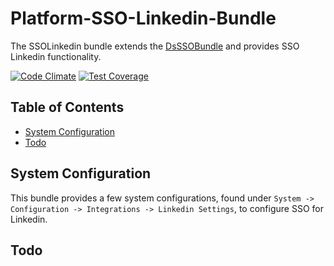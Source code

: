 # Platform-SSO-Linkedin-Bundle

The SSOLinkedin bundle extends the [DsSSOBundle](https://github.com/DigitalState/Platform-SSO-Bundle) and provides SSO Linkedin functionality.

[![Code Climate](https://codeclimate.com/github/DigitalState/Platform-SSO-Linkedin-Bundle/badges/gpa.svg)](https://codeclimate.com/github/DigitalState/Platform-SSO-Linkedin-Bundle)
[![Test Coverage](https://codeclimate.com/github/DigitalState/Platform-SSO-Linkedin-Bundle/badges/coverage.svg)](https://codeclimate.com/github/DigitalState/Platform-SSO-Linkedin-Bundle/coverage)

## Table of Contents

- [System Configuration](#aystem-configuration)
- [Todo](#todo)

## System Configuration

This bundle provides a few system configurations, found under `System -> Configuration -> Integrations -> Linkedin Settings`, to configure SSO for Linkedin.

## Todo
